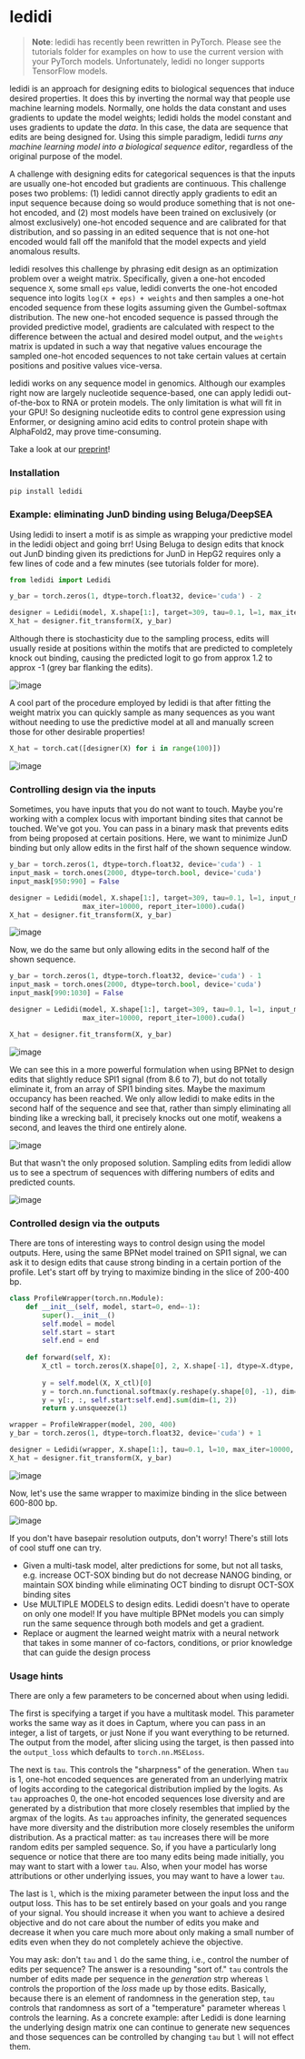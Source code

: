 # ledidi

> **Note**:
> ledidi has recently been rewritten in PyTorch. Please see the tutorials folder for examples on how to use the current version with your PyTorch models. Unfortunately, ledidi no longer supports TensorFlow models. 

ledidi is an approach for designing edits to biological sequences that induce desired properties. It does this by inverting the normal way that people use machine learning models. Normally, one holds the data constant and uses gradients to update the model weights; ledidi holds the model constant and uses gradients to update the *data*. In this case, the data are sequence that edits are being designed for. Using this simple paradigm, ledidi *turns any machine learning model into a biological sequence editor*, regardless of the original purpose of the model. 

A challenge with designing edits for categorical sequences is that the inputs are usually one-hot encoded but gradients are continuous. This challenge poses two problems: (1) ledidi cannot directly apply gradients to edit an input sequence because doing so would produce something that is not one-hot encoded, and (2) most models have been trained on exclusively (or almost exclusively) one-hot encoded sequence and are calibrated for that distribution, and so passing in an edited sequence that is not one-hot encoded would fall off the manifold that the model expects and yield anomalous results.

ledidi resolves this challenge by phrasing edit design as an optimization problem over a weight matrix. Specifically, given a one-hot encoded sequence `X`, some small `eps` value, ledidi converts the one-hot encoded sequence into logits `log(X + eps) + weights` and then samples a one-hot encoded sequence from these logits assuming given the Gumbel-softmax distribution. The new one-hot encoded sequence is passed through the provided predictive model, gradients are calculated with respect to the difference between the actual and desired model output, and the `weights` matrix is updated in such a way that negative values encourage the sampled one-hot encoded sequences to not take certain values at certain positions and positive values vice-versa.

ledidi works on any sequence model in genomics. Although our examples right now are largely nucleotide sequence-based, one can apply ledidi out-of-the-box to RNA or protein models. The only limitation is what will fit in your GPU! So designing nucleotide edits to control gene expression using Enformer, or designing amino acid edits to control protein shape with AlphaFold2, may prove time-consuming.

Take a look at our [preprint](https://www.biorxiv.org/content/10.1101/2020.05.21.109686v1)!

### Installation
`pip install ledidi`

### Example: eliminating JunD binding using Beluga/DeepSEA

Using ledidi to insert a motif is as simple as wrapping your predictive model in the ledidi object and going brr! Using Beluga to design edits that knock out JunD binding given its predictions for JunD in HepG2 requires only a few lines of code and a few minutes (see tutorials folder for more).

```python
from ledidi import Ledidi

y_bar = torch.zeros(1, dtype=torch.float32, device='cuda') - 2

designer = Ledidi(model, X.shape[1:], target=309, tau=0.1, l=1, max_iter=20000, report_iter=1000).cuda()
X_hat = designer.fit_transform(X, y_bar)
```

Although there is stochasticity due to the sampling process, edits will usually reside at positions within the motifs that are predicted to completely knock out binding, causing the predicted logit to go from approx 1.2 to approx -1 (grey bar flanking the edits). 

![image](https://github.com/jmschrei/ledidi/assets/3916816/a81d814f-eea7-4738-b139-9a98744a736d)

A cool part of the procedure employed by ledidi is that after fitting the weight matrix you can quickly sample as many sequences as you want without needing to use the predictive model at all and manually screen those for other desirable properties!

```python
X_hat = torch.cat([designer(X) for i in range(100)])
```

![image](https://github.com/jmschrei/ledidi/assets/3916816/edb46b73-7db9-41d6-8f81-2d8179b7e255)

### Controlling design via the inputs

Sometimes, you have inputs that you do not want to touch. Maybe you're working with a complex locus with important binding sites that cannot be touched. We've got you. You can pass in a binary mask that prevents edits from being proposed at certain positions. Here, we want to minimize JunD binding but only allow edits in the first half of the shown sequence window. 

```python
y_bar = torch.zeros(1, dtype=torch.float32, device='cuda') - 1
input_mask = torch.ones(2000, dtype=torch.bool, device='cuda')
input_mask[950:990] = False

designer = Ledidi(model, X.shape[1:], target=309, tau=0.1, l=1, input_mask=input_mask,
                  max_iter=10000, report_iter=1000).cuda()
X_hat = designer.fit_transform(X, y_bar)
```

![image](https://github.com/jmschrei/ledidi/assets/3916816/6d8c2a16-7f07-4a08-80ae-8c3d9ec4cb52)

Now, we do the same but only allowing edits in the second half of the shown sequence.

```python
y_bar = torch.zeros(1, dtype=torch.float32, device='cuda') - 1
input_mask = torch.ones(2000, dtype=torch.bool, device='cuda')
input_mask[990:1030] = False

designer = Ledidi(model, X.shape[1:], target=309, tau=0.1, l=1, input_mask=input_mask,
                  max_iter=10000, report_iter=1000).cuda()

X_hat = designer.fit_transform(X, y_bar)
```

![image](https://github.com/jmschrei/ledidi/assets/3916816/0e455622-ac34-4b7e-b195-1aa2fd8215e7)

We can see this in a more powerful formulation when using BPNet to design edits that slightly reduce SPI1 signal (from 8.6 to 7), but do not totally eliminate it, from an array of SPI1 binding sites. Maybe the maximum occupancy has been reached. We only allow ledidi to make edits in the second half of the sequence and see that, rather than simply eliminating all binding like a wrecking ball, it precisely knocks out one motif, weakens a second, and leaves the third one entirely alone. 

![image](https://github.com/jmschrei/ledidi/assets/3916816/71bd9ced-8515-4dcc-9352-491604a5b6ff)

But that wasn't the only proposed solution. Sampling edits from ledidi allow us to see a spectrum of sequences with differing numbers of edits and predicted counts.

![image](https://github.com/jmschrei/ledidi/assets/3916816/45c4cab5-eb41-4341-ab50-6c433f85516c)

### Controlled design via the outputs

There are tons of interesting ways to control design using the model outputs. Here, using the same BPNet model trained on SPI1 signal, we can ask it to design edits that cause strong binding in a certain portion of the profile. Let's start off by trying to maximize binding in the slice of 200-400 bp.

```python
class ProfileWrapper(torch.nn.Module):
    def __init__(self, model, start=0, end=-1):
        super().__init__()
        self.model = model
        self.start = start
        self.end = end
    
    def forward(self, X):
        X_ctl = torch.zeros(X.shape[0], 2, X.shape[-1], dtype=X.dtype, device=X.device)
        
        y = self.model(X, X_ctl)[0]
        y = torch.nn.functional.softmax(y.reshape(y.shape[0], -1), dim=-1).reshape(*y.shape)
        y = y[:, :, self.start:self.end].sum(dim=(1, 2))
        return y.unsqueeze(1)

wrapper = ProfileWrapper(model, 200, 400)
y_bar = torch.zeros(1, dtype=torch.float32, device='cuda') + 1

designer = Ledidi(wrapper, X.shape[1:], tau=0.1, l=10, max_iter=10000, report_iter=1000).cuda()
X_hat = designer.fit_transform(X, y_bar)
```

![image](https://github.com/jmschrei/ledidi/assets/3916816/cdf1bc0c-9307-44ae-9fc9-c492a9bc66e2)

Now, let's use the same wrapper to maximize binding in the slice between 600-800 bp.

![image](https://github.com/jmschrei/ledidi/assets/3916816/f2afc4bd-beca-48fa-8d54-96a8bc22ce7b)

If you don't have basepair resolution outputs, don't worry! There's still lots of cool stuff one can try.

- Given a multi-task model, alter predictions for some, but not all tasks, e.g. increase OCT-SOX binding but do not decrease NANOG binding, or maintain SOX binding while eliminating OCT binding to disrupt OCT-SOX binding sites
- Use MULTIPLE MODELS to design edits. Ledidi doesn't have to operate on only one model! If you have multiple BPNet models you can simply run the same sequence through both models and get a gradient.
- Replace or augment the learned weight matrix with a neural network that takes in some manner of co-factors, conditions, or prior knowledge that can guide the design process

### Usage hints

There are only a few parameters to be concerned about when using ledidi.

The first is specifying a target if you have a multitask model. This parameter works the same way as it does in Captum, where you can pass in an integer, a list of targets, or just None if you want everything to be returned. The output from the model, after slicing using the target, is then passed into the `output_loss` which defaults to `torch.nn.MSELoss`. 

The next is `tau`. This controls the "sharpness" of the generation. When `tau` is 1, one-hot encoded sequences are generated from an underlying matrix of logits according to the categorical distribution implied by the logits. As `tau` approaches 0, the one-hot encoded sequences lose diversity and are generated by a distribution that more closely resembles that implied by the argmax of the logits. As `tau` approaches infinity, the generated sequences have more diversity and the distribution more closely resembles the uniform distribution. As a practical matter: as `tau` increases there will be more random edits per sampled sequence. So, if you have a particularly long sequence or notice that there are too many edits being made initially, you may want to start with a lower `tau`. Also, when your model has worse attributions or other underlying issues, you may want to have a lower `tau`.

The last is `l`, which is the mixing parameter between the input loss and the output loss. This has to be set entirely based on your goals and you range of your signal. You should increase it when you want to achieve a desired objective and do not care about the number of edits you make and decrease it when you care much more about only making a small number of edits even when they do not completely achieve the objective.

You may ask: don't `tau` and `l` do the same thing, i.e., control the number of edits per sequence? The answer is a resounding "sort of." `tau` controls the number of edits made per sequence in the <i>generation</i> strp whereas `l` controls the proportion of the <i>loss</i> made up by those edits. Basically, because there is an element of randomness in the generation step, `tau` controls that randomness as sort of a "temperature" parameter whereas `l` controls the learning. As a concrete example: after Ledidi is done learning the underlying design matrix one can continue to generate new sequences and those sequences can be controlled by changing `tau` but `l` will not effect them.
